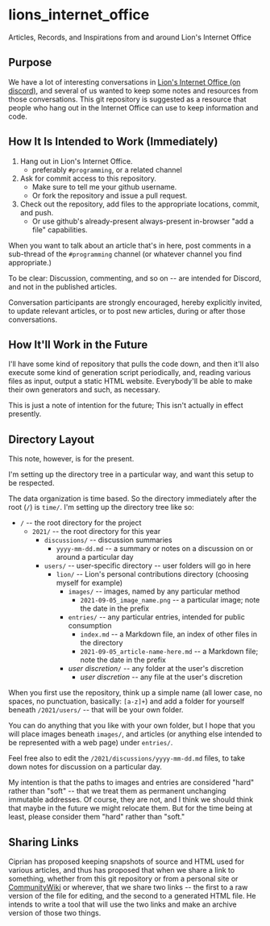 
# lions_internet_office
Articles, Records, and Inspirations from and around Lion's Internet Office


## Purpose

We have a lot of interesting conversations in [Lion's Internet Office (on discord)](https://discord.gg/vFS94Sn), and several of us wanted to keep some notes and resources from those conversations.  This git repository is suggested as a resource that people who hang out in the Internet Office can use to keep information and code.


## How It Is Intended to Work (Immediately)

1. Hang out in Lion's Internet Office.
   * preferably `#programming`, or a related channel
2. Ask for commit access to this repository.
   * Make sure to tell me your github username.
   * Or fork the repository and issue a pull request.
3. Check out the repository, add files to the appropriate locations, commit, and push.
   * Or use github's already-present always-present in-browser "add a file" capabilities.

When you want to talk about an article that's in here, post comments in a sub-thread of the `#programming` channel (or whatever channel you find appropriate.)

To be clear:  Discussion, commenting, and so on -- are intended for Discord, and not in the published articles.

Conversation participants are strongly encouraged, hereby explicitly invited, to update relevant articles, or to post new articles, during or after those conversations.


## How It'll Work in the Future

I'll have some kind of repository that pulls the code down, and then it'll also execute some kind of generation script periodically, and, reading various files as input, output a static HTML website.  Everybody'll be able to make their own generators and such, as necessary.

This is just a note of intention for the future;  This isn't actually in effect presently.


## Directory Layout

This note, however, is for the present.

I'm setting up the directory tree in a particular way, and want this setup to be respected.

The data organization is time based.  So the directory immediately after the root (`/`) is `time/`.
I'm setting up the directory tree like so:

* `/`  -- the root directory for the project
  * `2021/` -- the root directory for this year
    * `discussions/`  -- discussion summaries
      * `yyyy-mm-dd.md`  -- a summary or notes on a discussion on or around a particular day
    * `users/`  -- user-specific directory -- user folders will go in here
      * `lion/`  -- Lion's personal contributions directory (choosing myself for example)
        * `images/`  -- images, named by any particular method
          * `2021-09-05_image_name.png`  -- a particular image; note the date in the prefix
        * `entries/`  -- any particular entries, intended for public consumption
          * `index.md` -- a Markdown file, an index of other files in the directory
          * `2021-09-05_article-name-here.md` -- a Markdown file; note the date in the prefix
        * _user discretion_`/` -- any folder at the user's discretion
          * _user discretion_  -- any file at the user's discretion

When you first use the repository, think up a simple name (all lower case, no spaces, no punctuation, basically: `[a-z]+`) and add a folder for yourself beneath `/2021/users/` -- that will be your own folder.

You can do anything that you like with your own folder, but I hope that you will place images beneath `images/`, and articles (or anything else intended to be represented with a web page) under `entries/`.

Feel free also to edit the `/2021/discussions/yyyy-mm-dd.md` files, to take down notes for discussion on a particular day.

My intention is that the paths to images and entries are considered "hard" rather than "soft" -- that we treat them as permanent unchanging immutable addresses.  Of course, they are not, and I think we should think that maybe in the future we might relocate them.  But for the time being at least, please consider them "hard" rather than "soft."


## Sharing Links

Ciprian has proposed keeping snapshots of source and HTML used for various articles, and thus has proposed that when we share a link to something, whether from this git repository or from a personal site or [CommunityWiki](http://communitywiki.org/) or wherever, that we share two links -- the first to a raw version of the file for editing, and the second to a generated HTML file.  He intends to write a tool that will use the two links and make an archive version of those two things.
